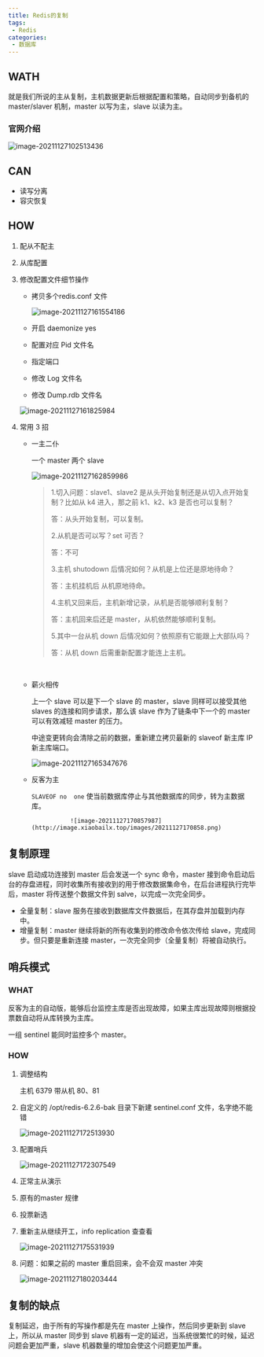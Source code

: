 ```yaml
---
title: Redis的复制
tags:
 - Redis
categories:
 - 数据库
---
```


## WATH

就是我们所说的主从复制，主机数据更新后根据配置和策略，自动同步到备机的 master/slaver 机制，master 以写为主，slave 以读为主。

### 官网介绍

![image-20211127102513436](http://image.xiaobailx.top/images/20211127102513.png)



## CAN

- 读写分离
- 容灾恢复



## HOW

1. 配从不配主

2. 从库配置

   

3. 修改配置文件细节操作

   - 拷贝多个redis.conf 文件

     ![image-20211127161554186](http://image.xiaobailx.top/images/20211127161554.png)

   - 开启 daemonize yes
   - 配置对应 Pid 文件名
   - 指定端口
   - 修改 Log 文件名
   - 修改 Dump.rdb 文件名

   ![image-20211127161825984](http://image.xiaobailx.top/images/20211127161826.png)

   

4. 常用 3 招
   - 一主二仆

     一个 master 两个 slave

     ![image-20211127162859986](http://image.xiaobailx.top/images/20211127162900.png)

     > 1.切入问题：slave1、slave2 是从头开始复制还是从切入点开始复制？比如从 k4 进入，那之前 k1、k2、k3 是否也可以复制？
     >
     > 答：从头开始复制，可以复制。
     >
     > 2.从机是否可以写？set 可否？
     >
     >  答：不可
     >
     > 3.主机 shutodown 后情况如何？从机是上位还是原地待命？
     >
     > 答：主机挂机后 从机原地待命。
     >
     > 4.主机又回来后，主机新增记录，从机是否能够顺利复制？
     >
     > 答：主机回来后还是 master，从机依然能够顺利复制。
     >
     > 5.其中一台从机 down 后情况如何？依照原有它能跟上大部队吗？
     >
     > 答：从机 down 后需重新配置才能连上主机。

     

   ​	

   - 薪火相传

     上一个 slave 可以是下一个 slave 的 master，slave 同样可以接受其他 slaves 的连接和同步请求，那么该 slave 作为了链条中下一个的 master 可以有效减轻 master 的压力。

     中途变更转向会清除之前的数据，重新建立拷贝最新的 slaveof 新主库 IP 新主库端口。

     ![image-20211127165347676](http://image.xiaobailx.top/images/20211127165348.png)

     

     

   - 反客为主

     ```SLAVEOF no  one```  使当前数据库停止与其他数据库的同步，转为主数据库。

      				![image-20211127170857987](http://image.xiaobailx.top/images/20211127170858.png)



## 复制原理

slave 启动成功连接到 master 后会发送一个 sync 命令，master 接到命令启动后台的存盘进程，同时收集所有接收到的用于修改数据集命令，在后台进程执行完毕后，master 将传送整个数据文件到 salve，以完成一次完全同步。

- 全量复制：slave 服务在接收到数据库文件数据后，在其存盘并加载到内存中。
- 增量复制：master 继续将新的所有收集到的修改命令依次传给 slave，完成同步。但只要是重新连接 master，一次完全同步（全量复制）将被自动执行。



## 哨兵模式

### WHAT

反客为主的自动版，能够后台监控主库是否出现故障，如果主库出现故障则根据投票数自动将从库转换为主库。

一组 sentinel 能同时监控多个 master。

### HOW

1. 调整结构

   主机 6379 带从机 80、81

2. 自定义的 /opt/redis-6.2.6-bak 目录下新建 sentinel.conf 文件，名字绝不能错

   ![image-20211127172513930](http://image.xiaobailx.top/images/20211127172514.png)

3. 配置哨兵

   ![image-20211127172307549](http://image.xiaobailx.top/images/20211127172307.png)

4. 正常主从演示

5. 原有的master 规律

6. 投票新选

7. 重新主从继续开工，info replication 查查看

   ![image-20211127175531939](http://image.xiaobailx.top/images/20211127175532.png)

8. 问题：如果之前的 master 重启回来，会不会双 master 冲突

   ![image-20211127180203444](http://image.xiaobailx.top/images/20211127180204.png)



## 复制的缺点

复制延迟，由于所有的写操作都是先在 master 上操作，然后同步更新到 slave 上，所以从 master 同步到 slave 机器有一定的延迟，当系统很繁忙的时候，延迟问题会更加严重，slave 机器数量的增加会使这个问题更加严重。